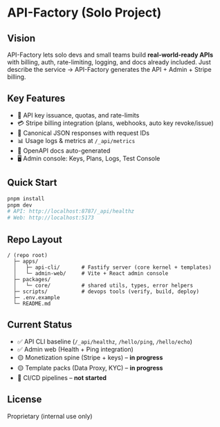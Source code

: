 # API-Factory (Solo Project)

## Vision
API-Factory lets solo devs and small teams build **real-world-ready APIs** with
billing, auth, rate-limiting, logging, and docs already included.
Just describe the service → API-Factory generates the API + Admin + Stripe billing.

## Key Features
- 🔑 API key issuance, quotas, and rate-limits
- 💳 Stripe billing integration (plans, webhooks, auto key revoke/issue)
- 📜 Canonical JSON responses with request IDs
- 📊 Usage logs & metrics at `/_api/metrics`
- 📑 OpenAPI docs auto-generated
- 🖥️ Admin console: Keys, Plans, Logs, Test Console

## Quick Start
```bash
pnpm install
pnpm dev
# API: http://localhost:8787/_api/healthz
# Web: http://localhost:5173
```

## Repo Layout
```
/ (repo root)
  ├─ apps/
  │   ├─ api-cli/       # Fastify server (core kernel + templates)
  │   └─ admin-web/     # Vite + React admin console
  ├─ packages/
  │   └─ core/          # shared utils, types, error helpers
  ├─ scripts/           # devops tools (verify, build, deploy)
  ├─ .env.example
  └─ README.md
```

## Current Status
- ✅ API CLI baseline (`/_api/healthz`, `/hello/ping`, `/hello/echo`)
- ✅ Admin web (Health + Ping integration)
- 🟡 Monetization spine (Stripe + keys) – **in progress**
- 🟡 Template packs (Data Proxy, KYC) – **in progress**
- 🔴 CI/CD pipelines – **not started**

## License
Proprietary (internal use only)
